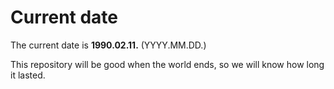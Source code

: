 # Current date

The current date is **1990.02.11.** (YYYY.MM.DD.)

This repository will be good when the world ends, so we will know how long it lasted.